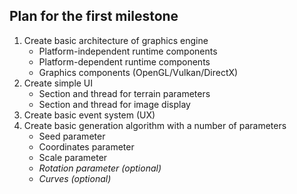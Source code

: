 ## Plan for the first milestone

1. Create basic architecture of graphics engine
	- Platform-independent runtime components
	- Platform-dependent runtime components
	- Graphics components (OpenGL/Vulkan/DirectX)
1. Create simple UI
	- Section and thread for terrain parameters
	- Section and thread for image display
1. Create basic event system (UX)
1. Create basic generation algorithm with a number of parameters
	- Seed parameter
	- Coordinates parameter
	- Scale parameter
	- _Rotation parameter (optional)_
	- _Curves (optional)_



